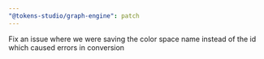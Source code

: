```yaml
---
"@tokens-studio/graph-engine": patch
---
```


Fix an issue where we were saving the color space name instead of the id which caused errors in conversion
